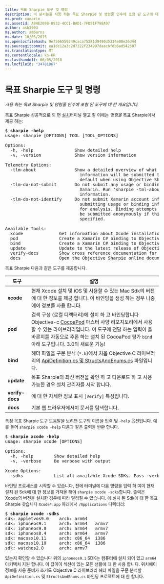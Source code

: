 ```yaml
---
title: 목표 Sharpie 도구 및 명령
description: 이 문서는을 사용 하는 목표 Sharpie 및 명령줄 인수에 포함 된 도구에 대 한 개요를 제공 합니다.
ms.prod: xamarin
ms.assetid: A84E209B-8932-4CC1-BAD1-7FD51F798A97
author: asb3993
ms.author: amburns
ms.date: 10/05/2015
ms.openlocfilehash: 9ef566559249caca75281d9490d5314e08e26d44
ms.sourcegitcommit: ea1dc12a3c2d7322f234997daacbfdb6ad542507
ms.translationtype: MT
ms.contentlocale: ko-KR
ms.lasthandoff: 06/05/2018
ms.locfileid: "34781067"
---
```

# <a name="objective-sharpie-tools--commands"></a>목표 Sharpie 도구 및 명령

_사용 하는 목표 Sharpie 및 명령줄 인수에 포함 된 도구에 대 한 개요입니다._

<style type="text/css"> .terminal 파랑 {색: rgb(10,96,254);을 (를).terminal 녹색 {색: rgb(12,156,26);}.terminal 자홍 {색: rgb(152,12,103);을 (를) </style>


목표 Sharpie 성공적으로 되 면 [설치](~/cross-platform/macios/binding/objective-sharpie/get-started.md)터미널 열고 잘 이해는 <em>명령을</em> 목표 Sharpie에서 제공 하는:

<pre>$ <b>sharpie -help</b>
usage: sharpie [OPTIONS] TOOL [TOOL_OPTIONS]

Options:
  -h, -help                Show detailed help
  -v, -version             Show version information

Telemetry Options:
  -tlm-about               Show a detailed overview of what usage and binding
                             information will be submitted to Xamarin by
                             default when using Objective Sharpie.
  -tlm-do-not-submit       Do not submit any usage or binding information to
                             Xamarin. Run 'sharpie -tml-about' for more
                             information.
  -tlm-do-not-identify     Do not submit Xamarin account information when
                             submitting usage or binding information to Xamarin
                             for analysis. Binding attempts and usage data will
                             be submitted anonymously if this option is
                             specified.

Available Tools:
  xcode              Get information about Xcode installations and available SDKs.
  pod                Create a Xamarin C# binding to Objective-C CocoaPods
  bind               Create a Xamarin C# binding to Objective-C APIs
  update             Update to the latest release of Objective Sharpie
  verify-docs        Show cross reference documentation for [Verify] attributes
  docs               Open the Objective Sharpie online documentation</pre>

목표 Sharpie 다음과 같은 도구를 제공합니다.

|도구|설명|
|--- |--- |
|**xcode**|현재 Xcode 설치 및 iOS 및 사용할 수 있는 Mac Sdk의 버전에 대 한 정보를 제공 합니다. 이 바인딩을 생성 하는 경우 나중에이 정보를 사용 합니다.|
|**pod**|검색 구성 (로컬 디렉터리)에 설치 하 고 바인딩합니다 Objective-c [CocoaPod](https://cocoapods.org/) 마스터 사양 리포지토리에서 사용할 수 있는 라이브러리입니다. 이 도구에 전달 하는 입력이 올바른지를 자동으로 추론 하는 설치 된 CocoaPod 평가 `bind` 아래 도구입니다. 3.0의 새로운 기능!|
|**bind**|헤더 파일을 구문 분석 (`*.h`)에서 처음 Objective C 라이브러리의 [ApiDefinition.cs 및 StructsAndEnums.cs](~/cross-platform/macios/binding/objective-sharpie/platform/apidefinitions-structsandenums.md) 파일입니다.|
|**update**|목표 Sharpie의 최신 버전을 확인 하 고 다운로드 하 고 사용 가능한 경우 설치 관리자를 시작 합니다.|
|**verify-docs**|에 대 한 자세한 정보 표시 `[Verify]` 특성입니다.|
|**docs**|기본 웹 브라우저에서이 문서를 탐색합니다.|

특정 목표 Sharpie 도구 도움말을 보려면 도구의 이름을 입력 및 `-help` 옵션입니다. 예를 들어 `sharpie xcode -help` 다음과 같은 출력을 반환 합니다.

<pre>$ <b>sharpie xcode -help</b>
usage: sharpie xcode [OPTIONS]

Options:
  -h, -help        Show detailed help
  -v, -verbose     Be verbose with output

Xcode Options:
  -sdks            List all available Xcode SDKs. Pass -verbose for more details.</pre>

바인딩 프로세스를 시작할 수 있습니다, 전에 터미널에 다음 명령을 입력 하 여이 현재 설치 된 Sdk에 대 한 정보를 가져올 해야 `sharpie xcode -sdks`합니다. 출력은 Xcode의 버전을 설치한 경우에 따라 달라질 수 있습니다. 에 설치 된 Sdk에 대 한 목표 Sharpie 찾습니다 `Xcode*.app` 아래에서 `/Applications` 디렉터리:

<pre>$ <b>sharpie xcode -sdks</b>
<span class="terminal-blue">sdk:</span> appletvos9.0    <span class="terminal-green">arch:</span> arm64
<span class="terminal-blue">sdk:</span> iphoneos9.1     <span class="terminal-green">arch:</span> arm64   armv7
<span class="terminal-blue">sdk:</span> iphoneos9.0     <span class="terminal-green">arch:</span> arm64   armv7
<span class="terminal-blue">sdk:</span> iphoneos8.4     <span class="terminal-green">arch:</span> arm64   armv7
<span class="terminal-blue">sdk:</span> macosx10.11     <span class="terminal-green">arch:</span> x86_64  i386
<span class="terminal-blue">sdk:</span> macosx10.10     <span class="terminal-green">arch:</span> x86_64  i386
<span class="terminal-blue">sdk:</span> watchos2.0      <span class="terminal-green">arch:</span> armv7</pre>

있는지 확인할 수 있습니다 위의 `iphoneos9.1` SDK는 컴퓨터에 설치 되어 있고 `arm64` 아키텍처 지원 합니다. 이 값이이 섹션에 있는 모든 샘플에 대 한 사용 합니다. 위치에이 정보를 사용 준비가 초기도 Objective C 라이브러리 헤더 파일을 구문 분석할 `ApiDefinition.cs` 및 `StructsAndEnums.cs` 바인딩 프로젝트에 대 한 합니다.

